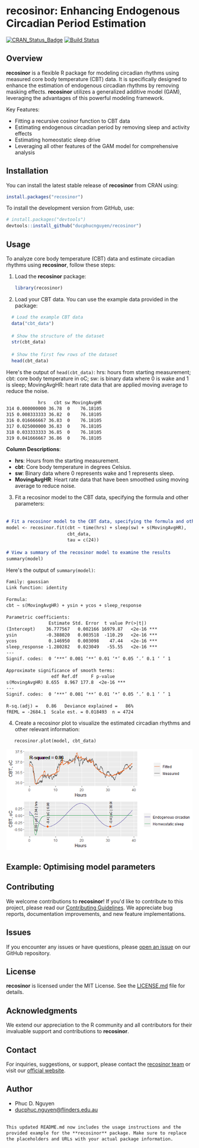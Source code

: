 
# recosinor: Enhancing Endogenous Circadian Period Estimation

[![CRAN_Status_Badge](http://www.r-pkg.org/badges/version/recosinor)](https://cran.r-project.org/package=recosinor)
[![Build Status](https://travis-ci.org/ducphucnguyen/recosinor.svg?branch=main)](https://travis-ci.org/ducphucnguyen/recosinor)

## Overview

**recosinor** is a flexible R package for modeling circadian rhythms using measured core body temperature (CBT) data. It is specifically designed to enhance the estimation of endogenous circadian rhythms by removing masking effects. **recosinor** utilizes a generalized additive model (GAM), leveraging the advantages of this powerful modeling framework.

Key Features:
- Fitting a recursive cosinor function to CBT data
- Estimating endogenous circadian period by removing sleep and activity effects
- Estimating homeostatic sleep drive
- Leveraging all other features of the GAM model for comprehensive analysis

## Installation

You can install the latest stable release of **recosinor** from CRAN using:

```r
install.packages("recosinor")
```

To install the development version from GitHub, use:

```r
# install.packages("devtools")
devtools::install_github("ducphucnguyen/recosinor")
```

## Usage

To analyze core body temperature (CBT) data and estimate circadian rhythms using **recosinor**, follow these steps:

1. Load the **recosinor** package:

   ```r
   library(recosinor)
   ```

2. Load your CBT data. You can use the example data provided in the package:

  ```r
    # Load the example CBT data
    data("cbt_data")
    
    # Show the structure of the dataset
    str(cbt_data)
    
    # Show the first few rows of the dataset
    head(cbt_data)
  ```
  
  Here's the output of `head(cbt_data)`: hrs: hours from starting measurement;
  cbt: core body temperature in oC; sw: is binary data where 0 is wake and 1 is
  sleep; MovingAvgHR: heart rate data that are applied moving average to reduce
  the noise.
  
  ```
              hrs   cbt sw MovingAvgHR
  314 0.000000000 36.78  0    76.18105
  315 0.008333333 36.82  0    76.18105
  316 0.016666667 36.83  0    76.18105
  317 0.025000000 36.83  0    76.18105
  318 0.033333333 36.85  0    76.18105
  319 0.041666667 36.86  0    76.18105
  ```
**Column Descriptions**:
- **hrs**: Hours from the starting measurement.
- **cbt**: Core body temperature in degrees Celsius.
- **sw**: Binary data where 0 represents wake and 1 represents sleep.
- **MovingAvgHR**: Heart rate data that have been smoothed using moving average to reduce noise.


3. Fit a recosinor model to the CBT data, specifying the formula and other parameters:

```markdown

# Fit a recosinor model to the CBT data, specifying the formula and other parameters
model <- recosinor.fit(cbt ~ time(hrs) + sleep(sw) + s(MovingAvgHR),
                       cbt_data,
                       tau = c(24))

# View a summary of the recosinor model to examine the results
summary(model)
```

Here's the output of `summary(model)`:

```
Family: gaussian 
Link function: identity 

Formula:
cbt ~ s(MovingAvgHR) + ysin + ycos + sleep_response

Parametric coefficients:
                Estimate Std. Error  t value Pr(>|t|)    
(Intercept)    36.777567   0.002166 16979.87   <2e-16 ***
ysin           -0.388020   0.003518  -110.29   <2e-16 ***
ycos            0.146950   0.003098    47.44   <2e-16 ***
sleep_response -1.280282   0.023049   -55.55   <2e-16 ***
---
Signif. codes:  0 ‘***’ 0.001 ‘**’ 0.01 ‘*’ 0.05 ‘.’ 0.1 ‘ ’ 1

Approximate significance of smooth terms:
                 edf Ref.df     F p-value    
s(MovingAvgHR) 8.655  8.967 177.8  <2e-16 ***
---
Signif. codes:  0 ‘***’ 0.001 ‘**’ 0.01 ‘*’ 0.05 ‘.’ 0.1 ‘ ’ 1

R-sq.(adj) =   0.86   Deviance explained =   86%
fREML = -2684.1  Scale est. = 0.018493  n = 4724
```


4. Create a recosinor plot to visualize the estimated circadian rhythms and other relevant information:

```markdown
   recosinor.plot(model, cbt_data)
```

![Recosinor Plot](example/example_plot.png)


## Example: Optimising model parameters

   

## Contributing

We welcome contributions to **recosinor**! If you'd like to contribute to this project, please read our [Contributing Guidelines](CONTRIBUTING.md). We appreciate bug reports, documentation improvements, and new feature implementations.

## Issues

If you encounter any issues or have questions, please [open an issue](https://github.com/ducphucnguyen/recosinor/issues) on our GitHub repository.

## License

**recosinor** is licensed under the MIT License. See the [LICENSE.md](LICENSE.md) file for details.

## Acknowledgments

We extend our appreciation to the R community and all contributors for their invaluable support and contributions to **recosinor**.

## Contact

For inquiries, suggestions, or support, please contact the [recosinor team](https://github.com/orgs/your-organization/teams) or visit our [official website](https://your-website-url.com/).

## Author

- Phuc D. Nguyen
- ducphuc.nguyen@flinders.edu.au
```

This updated README.md now includes the usage instructions and the provided example for the **recosinor** package. Make sure to replace the placeholders and URLs with your actual package information.
